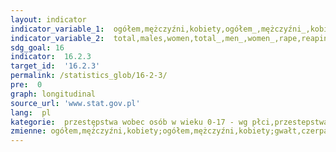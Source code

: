```yaml
---
layout: indicator
indicator_variable_1:  ogółem,mężczyźni,kobiety,ogółem_,mężczyźni_,kobiety_,gwałt,czerpanie zysku z cudzego nierządu,seksualne wykorzystanie małoletniego,seksualne wykorzystanie zależności
indicator_variable_2:  total,males,women,total_,men_,women_,rape,reaping a profit from the another person's prostitution,sexual abuse of juvenile,sexual reliance abuse
sdg_goal: 16
indicator:  16.2.3
target_id:  '16.2.3'
permalink: /statistics_glob/16-2-3/
pre:  0
graph: longitudinal
source_url: 'www.stat.gov.pl'
lang:  pl
kategorie:  przestępstwa wobec osób w wieku 0-17 - wg płci,przestepstwa wobec osób w wieku 0-14 - wg płci,przestępstwa wobec osób w wieku 0-17 - wg kwalifikacji prawnych
zmienne: ogółem,mężczyźni,kobiety;ogółem,mężczyźni,kobiety;gwałt,czerpanie zysku z cudzego nierządu,seksualne wykorzystanie małoletniego,seksualne wykorzystanie zależności
---
```

